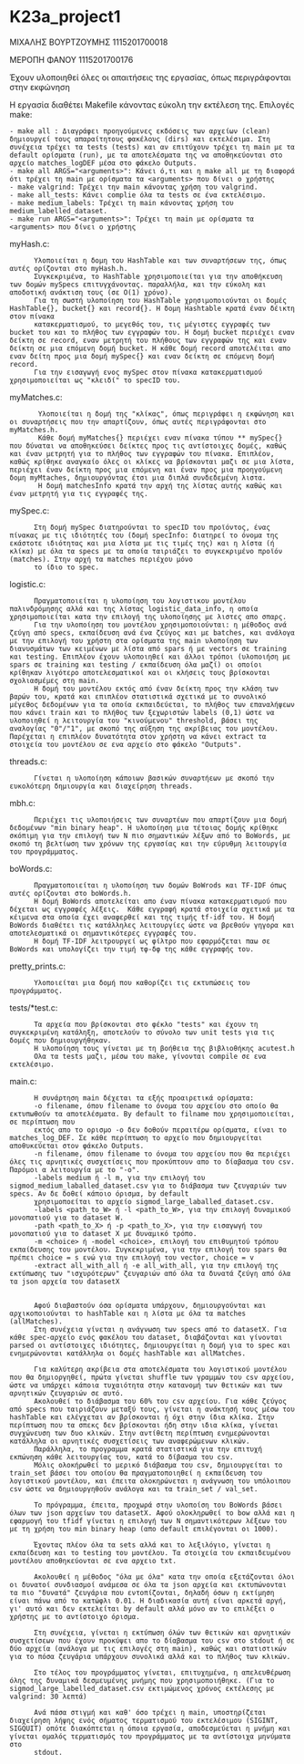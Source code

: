 # K23a_project1

ΜΙΧΑΛΗΣ ΒΟΥΡΤΖΟΥΜΗΣ 1115201700018

ΜΕΡΟΠΗ ΦΑΝΟΥ 1115201700176

Έχουν υλοποιηθεί όλες οι απαιτήσεις της εργασίας, όπως περιγράφονται στην εκφώνηση

Η εργασία διαθέτει Makefile κάνοντας εύκολη την εκτέλεση της.
Επιλογές make:

    - make all : Διαγράφει προηγούμενες εκδόσεις των αρχείων (clean) δημιουργεί τους απαραίτητους φακέλους (dirs) και εκτελέσιμα. Στη συνέχεια τρέχει τα tests (tests) και αν επιτύχουν τρέχει τη main με τα default ορίσματα (run), με τα αποτελέσματα της να αποθηκεύονται στο αρχείο matches_logDEF μέσα στο φάκελο Outputs.
    - make all ARGS="<arguments>": Κάνει ό,τι και η make all με τη διαφορά ότι τρέχει τη main με ορίσματα τα <arguments> που δίνει ο χρήστης
    - make valgrind: Τρέχει την main κάνοντας χρήση του valgrind.
    - make all_tests: Κάνει complie όλα τα tests σε ένα εκτελέσιμο.
    - make medium_labels: Τρέχει τη main κάνοντας χρήση του medium_labelled_dataset.
    - make run ARGS="<arguments>": Τρέχει τη main με ορίσματα τα <arguments> που δίνει ο χρήστης
    

myHash.c: 

          Υλοποιείται η δομη του HashTable και των συναρτήσεων της, όπως αυτές ορίζονται στο myHash.h.
          Συγκεκριμένα, το HashTable χρησιμοποιείται για την αποθήκευση των δομών mySpecs επιτυγχάνοντας. παραλλήλα, και την εύκολη και αποδοτική ανάκτιση τους (σε Ο(1) χρόνο).
          Για τη σωστή υλοποίηση του HashTable χρησιμοποιούνται οι δομές HashTable{}, bucket{} και record{}. Η δομη Hashtable κρατά έναν δέικτη στον πίνακα
          κατακερματισμού, το μεγεθός του, τις μέγιστες εγγραφές των bucket του και το πλήθος των εγγραφών του. Η δομή bucket περιέχει εναν δείκτη σε record, εναν μετρητή του πλήθους των εγγραφών της και εναν δείκτη σε μια επόμενη δομή bucket. Η κάθε δομή record αποτελέιται απο εναν δείτη προς μια δομή mySpec{} και εναν δείκτη σε επόμενη δομή record.
          Για την εισαγωγή ενος mySpec στον πίνακα κατακερματισμού χρησιμοποιείται ως "κλειδί" το specID του. 
          
          
myMatches.c:
           
           Υλοποιείται η δομή της "κλίκας", όπως περιγράφει η εκφώνηση και οι συναρτήσεις που την απαρτίζουν, όπως αυτές περιγράφονται στο myMatches.h.
           Κάθε δομή myMatches{} περιέχει εναν πίνακα τύπου ** mySpec{} που δύναται να αποθηκεύσει δείκτες προς τις αντίστοιχες δομές, καθώς και έναν μετρητή για το πλήθος των εγγραφών του πίνακα. Επιπλέον, καθώς κρίθηκε αναγκαίο όλες οι κλίκες να βρίσκονται μαζι σε μια λίστα, περιέχει έναν δείκτη προς μια επόμενη και έναν προς μια προηγούμενη δομη myMtaches, δημιουργόντας έτσι μια διπλά συνδεδεμένη λιστα.
           Η δομή matchesInfo κρατά την αρχή της λίστας αυτής καθώς και έναν μετρητή για τις εγγραφές της.
           
           
mySpec.c: 

          Στη δομή mySpec διατηρούνται το specID του προϊόντος, ένας πίνακας με τις ιδιότητές του (δομή specInfo: διατηρεί το όνομα της εκάστοτε ιδιότητας και μια λίστα με τις τιμές της) και η λίστα (ή κλίκα) με όλα τα specs με τα οποία ταιριάζει το συγκεκριμένο προϊόν (matches). Στην αρχή τα matches περιέχου μόνο
          το ίδιο το spec.


logistic.c:

          Πραγματοποιείται η υλοποίηση του λογιστικου μοντέλου παλινδρόμησης αλλά και της λίστας logistic_data_info, η οποία χρησιμοποιείται κατα την επιλογή της υλοποίησης με λιστες απο σπαρς.
          Για την υλοποίηση του μοντέλου χρησιμοποιούνται: η μέθοδος ανά ζεύγη από specs, εκπαίδευση ανά ένα ζεύγος και με batches, και ανάλογα με την επιλογή του χρήστη στα ορίσματα της main υλοποίηση των διανυσμάτων των κειμένων με λίστα από spars ή με vectors σε training και testing. Επιπλέον έχουν υλοποιηθεί και άλλοι τρόποι (υλοποιήση με spars σε training και testing / εκπαίδευση όλα μαζί) οι οποίοι κρίθηκαν λιγότερο αποτελεσματικοί και οι κλήσεις τους βρίσκονται σχολιασμέμες στη main.
          Η δομή του μοντέλου εκτός από έναν δείκτη προς την κλάση των βαρών του, κρατά και επιπλέον στατιστικά σχετικά με το συνολικό μέγεθος δεδομένων για τα οποία εκπαιδεύεται, το πλήθος των επαναλήψεων που κάνει train και το πλήθος των ξεχωριστών labels (0,1) ώστε να υλοποιηθεί η λειτουργία του "κινούμενου" threshold, βάσει της αναλογίας "0"/"1", με σκοπό της αύξηση της ακρίβειας του μοντέλου. Παρέχεται η επιπλέον δυνατότητα στον χρήστη να κάνει extract τα στοιχεία του μοντέλου σε ενα αρχείο στο φάκελο "Outputs".
          
threads.c:

          Γίνεται η υλοποίηση κάποιων βασικών συναρτήεων με σκοπό την ευκολότερη δημιουργία και διαχείρηση threads.

mbh.c:

          Περιέχει τις υλοποιήσεις των συναρτέων που απαρτίζουν μια δομή δεδομένων "min binary heap". Η υλοποίηση μια τέτοιας δομής κρίθηκε σκόπιμη για την επιλογή των Ν πιο σημαντικών λέξων από το BoWords, με σκοπό τη βελτίωση των χρόνων της εργασίας και την εύρυθμη λειτουργία του προγράμματος.


boWords.c:

          Πραγματοποιείται η υλοποίηση των δομών BoWrods και TF-IDF όπως αυτές ορίζονται στο boWords.h.
          Η δομή BoWords αποτελείται απο έναν πίνακα κατακερματισμού που δέχεται ως εγγραφές λέξεις.  Κάθε εγγραφή κρατά στοιχεία σχετικά με τα κέιμενα στα οποία έχει αναφερθεί και της τιμής tf-idf του. Η δομή BoWords διαθέτει τις κατάλληλες λειτουργίες ώστε να βρεθούν γηγορα και αποτελεσματικά οι σημαντικότερες εγγραφές του.
          Η δομή TF-IDF λειτρουργεί ως φίλτρο που εφαρμόζεται παω σε BoWords και υπολογίζει την τιμή τφ-δφ της κάθε εγγραφής του.


pretty_prints.c:

          Υλοποιείται μια δομή που καθορίζει τις εκτυπώσεις του προγράμματος.

tests/*test.c: 
          
          Τα αρχεία που βρίσκονται στο φέκλο "tests" και έχουν τη συγκεκριμένη κατάληξη, αποτελούν το σύνολο των unit tests για τις δομές που δημιουργήθηκαν.
          Η υλοποίηση τους γίνεται με τη βοήθεια της βιβλιοθήκης acutest.h
          Ολα τα tests μαζι, μέσω του make, γίνονται compile σε ενα εκτελέσιμο.

main.c:
          
          Η συνάρτηση main δέχεται τα εξής προαιρετικά ορίσματα:
          -ο filename, όπου filename το όνομα του αρχείου στο οποίο θα εκτυπωθούν τα αποτελέσματα. By default το filname που χρησιμοποιείται, σε περίπτωση που 
          εκτός απο το ορισμο -ο δεν δοθούν περαιτέρω ορίσματα, είναι το matches_log_DEF. Σε κάθε περίπτωση το αρχείο που δημιουργείται αποθυκεύεται στον φάκελο Outputs.
          -n filename, όπου filename το όνομα του αρχείου που θα περιέχει όλες τις αρνητικές συσχετίσεις που προκύπτουν απο το δίαβασμα του csv. Παρόμοι α λειτουργία με το "-o".
          -labels medium ή -l m, για την επιλογή του sigmod_medium_laballed_dataset.csv για το διάβασμα των ζευγαριών των specs. Αν δε δοθεί κάποιο όρισμα, by default
          χρησιμοποείται το αρχείο sigmod_large_laballed_dataset.csv.
          -labels <path_to_W> ή -l <path_to_W>, για την επιλογή δυναμικού μονοπατιού για το dataset W.
          -path <path_to_X> ή -p <path_to_X>, για την εισαγωγή του μονοπατιού για το dataset X με δυναμικό τρόπο.
          -m <choice> ή -model <choice>, επιλογή του επιθυμητού τρόπου εκπαίδευσης του μοντέλου. Συγκεκριμένα, για την επιλογή του spars θα πρέπει choice = s ενώ για την επιλογή του vector, choice = v
          -extract all_with_all ή -e all_with_all, για την επιλογή της εκτύπωσης των "ισχυρότερων" ζευγαριών από όλα τα δυνατά ζεύγη από όλα τα json αρχεία του datasetX


          Αφού διαβαστούν όσα ορίσματα υπάρχουν, δημιουργούνται και αρχικοποιούνται το hashTable και η λίστα με όλα τα matches (allMatches).
          Στη συνέχεια γίνεται η ανάγνωση των specs από το datasetX. Για κάθε spec-αρχείο ενός φακέλου του dataset, διαβάζονται και γίνονται parsed οι αντίστοιχες ιδιότητες, δημιουργείται η δομή για το spec και ενημερώνονται κατάλληλα οι δομές hashTable και allMatches.

          Για καλύτερη ακρίβεια στα αποτελέσματα του λογιστικού μοντέλου που θα δημιοργηθεί, πρώτα γίνεται shuffle των γραμμών του csv αρχείου, ώστε να υπάρχει κάποια τυχαιότητα στην κατανομή των θετικών και των αρνητικών ζευγαριών σε αυτό.
          Ακολουθεί το διάβασμα του 60% του csv αρχείου. Για κάθε ζεύγος από specs που ταιριάζουν μεταξύ τους, γίνεται η ανάκτησή τους μέσω του hashTable και ελέγχεται αν βρίσκονται ή όχι στην ίδια κλίκα. Στην περίπτωση που τα σπεκς δεν βρίσκονται ήδη στην ιδια κλίκα, γίνεται συγχώνευση των δυο κλικών. Στην αντίθετη περίπτωση ενημερώνονται κατάλληλα οι αρνητικές συσχετίσεις των αναφερώμενων κλικών.
          Παράλληλα, το προγραμμα κρατά στατιστικά για την επιτυχή εκπώνηση κάθε λειτουργίας του, κατά το δίβασμα του csv.
          Μόλις ολοκήρωθεί το μερικό διάβασμα του csv, δημιουργείται το train_set βάσει του οποίου θα πραγματοποιηθεί η εκπαίδευση του λογιστικού μοντέλου, και έπειτα ολοκηρώνεται η ανάγνωση του υπόλοιπου csv ώστε να δημιουργηθούν ανάλογα και τα train_set / val_set.

          Το πρόγραμμα, έπειτα, προχωρά στην υλοποίση του BoWords βάσει όλων των json αρχείων του datasetX. Αφού ολοκληρωθεί το bow αλλά και η εφαρμογή του tfidf γίνεται η επιλογή των Ν σημαντικότερων λέξεων του με τη χρήση του min binary heap (απο default επιλέγονται οι 1000).

          Έχοντας πλέον όλα τα sets αλλά και το λεξιλόγιο, γίνεται η εκπαίδευση και το testing του μοντέλου. Τα στοιχεία του εκπαιδευμένου μοντέλου αποθηκεύονται σε ενα αρχειο txt.

          Ακολουθεί η μέθοδος "όλα με όλα" κατα την οποία εξετάζονται όλοι οι δυνατοί συνδιασμοί ανάμεσα σε όλα τα json αρχεία και εκτυπώνονται τα πιο "δυνατά" ζευγάρια που εντοπίζονται, δηλαδή όσων η εκτίμηση είναι πάνω από το κατώφλι 0.01. Η διαδικασία αυτή είναι αρκετά αργή, γι' αυτό και δεν εκτελείται by default αλλά μόνο αν το επιλέξει ο χρήστης με το αντίστοιχο όρισμα.

          Στη συνέχεια, γίνεται η εκτύπωση όλών των θετικών και αρνητικών συσχετίσεων που έχουν προκύψει απο το δίαβασμα του csv στο stdout ή σε δύο αρχεία (ανάλογα με τις επιλογές στη main), καθώς και στατιστικών για το πόσα ζευγάρια υπάρχουν συνολικά αλλά και το πλήθος των κλικών.

          Στο τέλος του προγράμματος γίνεται, επιτυχημένα, η απελευθέρωση όλης της δυναμικά δεσμευμένης μνήμης που χρησιμοποιήθηκε. (Για το sigmod_large_labelled_dataset.csv εκτιμώμενος χρόνος εκτέλεσης με valgrind: 30 λεπτά)
          
          Ανά πάσα στιγμή και καθ' όσο τρέχει η main, υποστηρίζεται διαχείρηση λήψης ενός σήματος τερματισμού του εκτελέσιμου (SIGINT, SIGQUIT) οπότε διακόπτεται η όποια εργασία, αποδεσμεύεται η μνήμη και γίνεται ομαλός τερματισμός του προγράμματος με τα αντίστοιχα μηνύματα στο
          stdout.


